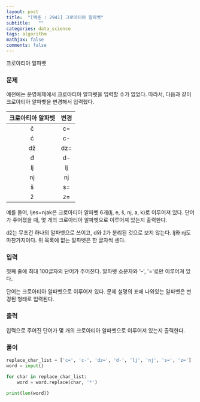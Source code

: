 ```yaml
---
layout: post
title:  "[백준 : 2941] 크로아티아 알파벳"
subtitle:   ""
categories: data_science
tags: algorithm
mathjax: false
comments: false
---
```


크로아티아 알파벳

### 문제

예전에는 운영체제에서 크로아티아 알파벳을 입력할 수가 없었다. 따라서, 다음과 같이 크로아티아 알파벳을 변경해서 입력했다.

|크로아티아 알파벳|변경|
|:---:|:---:|
|č|c=|
|ć|c-|
|dž|dz=|
|đ|d-|
|lj|lj|
|nj|nj|
|š|s=|
|ž|z=|

예를 들어, ljes=njak은 크로아티아 알파벳 6개(lj, e, š, nj, a, k)로 이루어져 있다. 단어가 주어졌을 때, 몇 개의 크로아티아 알파벳으로 이루어져 있는지 출력한다.

dž는 무조건 하나의 알파벳으로 쓰이고, d와 ž가 분리된 것으로 보지 않는다. lj와 nj도 마찬가지이다. 위 목록에 없는 알파벳은 한 글자씩 센다.

### 입력

첫째 줄에 최대 100글자의 단어가 주어진다. 알파벳 소문자와 '-', '='로만 이루어져 있다.

단어는 크로아티아 알파벳으로 이루어져 있다. 문제 설명의 표에 나와있는 알파벳은 변경된 형태로 입력된다.

### 출력

입력으로 주어진 단어가 몇 개의 크로아티아 알파벳으로 이루어져 있는지 출력한다.

### 풀이

```python
replace_char_list = ['c=', 'c-', 'dz=', 'd-', 'lj', 'nj', 's=', 'z=']
word = input()

for char in replace_char_list:
    word = word.replace(char, '*')
    
print(len(word))
```